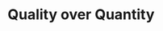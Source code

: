 # Quality over Quantity

<!--

Quality over quantity is something most developers strive for. It’s not the amount of code you write, but how well that code works. This same standard should be applied to documentation as well. Commenting every line of code or going overboard with redundant examples doesn’t add any value and only serves to confuse the reader. Don’t document things that don’t need to be documented (avoid write-only documentation).

-->
